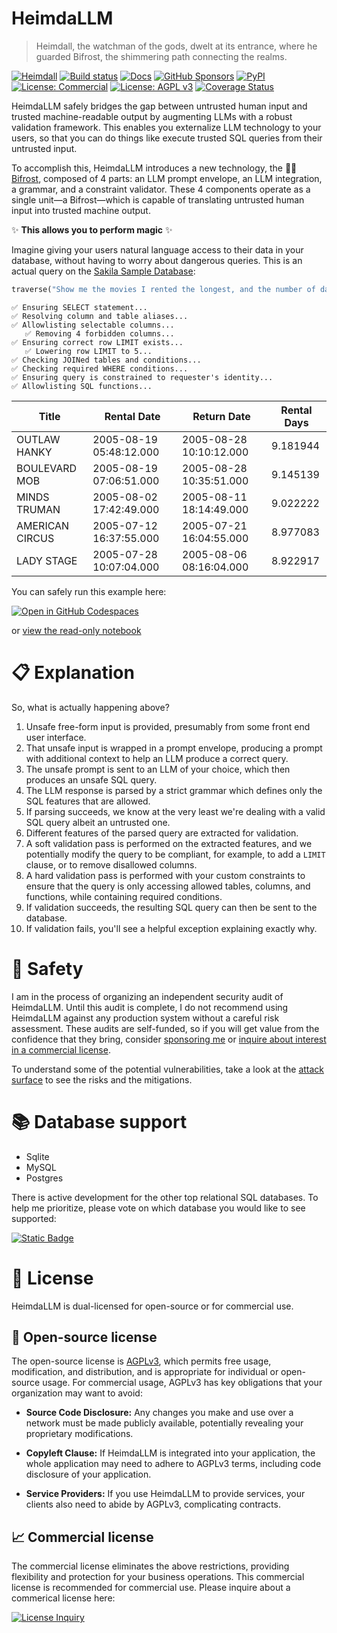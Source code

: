 # HeimdaLLM

> Heimdall, the watchman of the gods, dwelt at its entrance, where he guarded Bifrost,
> the shimmering path connecting the realms.

[![Heimdall](https://raw.githubusercontent.com/amoffat/HeimdaLLM/main/docs/source/images/heimdall.png)](https://heimdallm.ai)
[![Build status](https://github.com/amoffat/HeimdaLLM/actions/workflows/main.yml/badge.svg?branch=main)](https://github.com/amoffat/HeimdaLLM/actions)
[![Docs](https://img.shields.io/badge/Documentation-purple.svg)](https://docs.heimdallm.ai)
[![GitHub Sponsors](https://img.shields.io/github/sponsors/amoffat)](https://github.com/sponsors/amoffat)
[![PyPI](https://img.shields.io/pypi/v/heimdallm)](https://pypi.org/project/heimdallm/)
[![License: Commercial](https://img.shields.io/badge/License-Commercial-blue.svg)](https://forms.gle/frEPeeJx81Cmwva78)
[![License: AGPL v3](https://img.shields.io/badge/License-AGPL_v3-blue.svg)](https://www.gnu.org/licenses/agpl-3.0)
[![Coverage Status](https://coveralls.io/repos/github/amoffat/HeimdaLLM/badge.svg?branch=dev)](https://coveralls.io/github/amoffat/HeimdaLLM?branch=dev)

HeimdaLLM safely bridges the gap between untrusted human input and trusted
machine-readable output by augmenting LLMs with a robust validation framework. This
enables you externalize LLM technology to your users, so that you can do things like
execute trusted SQL queries from their untrusted input.

To accomplish this, HeimdaLLM introduces a new technology, the 🌈✨
[Bifrost](https://docs.heimdallm.ai/en/latest/bifrost.html), composed of 4 parts: an LLM
prompt envelope, an LLM integration, a grammar, and a constraint validator. These 4
components operate as a single unit—a Bifrost—which is capable of translating untrusted
human input into trusted machine output.

✨ **This allows you to perform magic** ✨

Imagine giving your users natural language access to their data in your database,
without having to worry about dangerous queries. This is an actual query on the [Sakila
Sample
Database](https://www.kaggle.com/datasets/atanaskanev/sqlite-sakila-sample-database):

```python
traverse("Show me the movies I rented the longest, and the number of days I had them for.")
```

```
✅ Ensuring SELECT statement...
✅ Resolving column and table aliases...
✅ Allowlisting selectable columns...
   ✅ Removing 4 forbidden columns...
✅ Ensuring correct row LIMIT exists...
   ✅ Lowering row LIMIT to 5...
✅ Checking JOINed tables and conditions...
✅ Checking required WHERE conditions...
✅ Ensuring query is constrained to requester's identity...
✅ Allowlisting SQL functions...
```

| Title           | Rental Date             | Return Date             | Rental Days |
| --------------- | ----------------------- | ----------------------- | ----------- |
| OUTLAW HANKY    | 2005-08-19 05:48:12.000 | 2005-08-28 10:10:12.000 | 9.181944    |
| BOULEVARD MOB   | 2005-08-19 07:06:51.000 | 2005-08-28 10:35:51.000 | 9.145139    |
| MINDS TRUMAN    | 2005-08-02 17:42:49.000 | 2005-08-11 18:14:49.000 | 9.022222    |
| AMERICAN CIRCUS | 2005-07-12 16:37:55.000 | 2005-07-21 16:04:55.000 | 8.977083    |
| LADY STAGE      | 2005-07-28 10:07:04.000 | 2005-08-06 08:16:04.000 | 8.922917    |

You can safely run this example here:

[![Open in GitHub Codespaces](https://img.shields.io/badge/Open%20in-Codespaces-purple.svg)](https://github.com/codespaces/new?hide_repo_select=true&ref=main&repo=656570421)

or [view the read-only notebook](./notebooks/demo.ipynb)

# 📋 Explanation

So, what is actually happening above?

1. Unsafe free-form input is provided, presumably from some front end user interface.
1. That unsafe input is wrapped in a prompt envelope, producing a prompt with additional
   context to help an LLM produce a correct query.
1. The unsafe prompt is sent to an LLM of your choice, which then produces an unsafe
   SQL query.
1. The LLM response is parsed by a strict grammar which defines only the SQL features
   that are allowed.
1. If parsing succeeds, we know at the very least we're dealing with a valid SQL query
   albeit an untrusted one.
1. Different features of the parsed query are extracted for validation.
1. A soft validation pass is performed on the extracted features, and we potentially
   modify the query to be compliant, for example, to add a `LIMIT` clause, or to remove
   disallowed columns.
1. A hard validation pass is performed with your custom constraints to ensure that the
   query is only accessing allowed tables, columns, and functions, while containing
   required conditions.
1. If validation succeeds, the resulting SQL query can then be sent to the database.
1. If validation fails, you'll see a helpful exception explaining exactly why.

# 🥽 Safety

I am in the process of organizing an independent security audit of HeimdaLLM. Until this
audit is complete, I do not recommend using HeimdaLLM against any production system
without a careful risk assessment. These audits are self-funded, so if you will get
value from the confidence that they bring, consider [sponsoring
me](https://github.com/sponsors/amoffat) or [inquire about interest in a commercial
license](https://forms.gle/frEPeeJx81Cmwva78).

To understand some of the potential vulnerabilities, take a look at the [attack
surface](https://docs.heimdallm.ai/en/latest/attack_surface.html) to see the risks and
the mitigations.

# 📚 Database support

- Sqlite
- MySQL
- Postgres

There is active development for the other top relational SQL databases. To help me
prioritize, please vote on which database you would like to see supported:

[![Static Badge](https://img.shields.io/badge/Vote!-here-limegreen)](https://github.com/amoffat/HeimdaLLM/discussions/2)

# 📜 License

HeimdaLLM is dual-licensed for open-source or for commercial use.

## 🤝 Open-source license

The open-source license is [AGPLv3](https://www.gnu.org/licenses/agpl-3.0.en.html),
which permits free usage, modification, and distribution, and is appropriate for
individual or open-source usage. For commercial usage, AGPLv3 has key obligations that
your organization may want to avoid:

- **Source Code Disclosure:** Any changes you make and use over a network must be made
  publicly available, potentially revealing your proprietary modifications.

- **Copyleft Clause:** If HeimdaLLM is integrated into your application, the whole
  application may need to adhere to AGPLv3 terms, including code disclosure of your
  application.

- **Service Providers:** If you use HeimdaLLM to provide services, your clients also
  need to abide by AGPLv3, complicating contracts.

## 📈 Commercial license

The commercial license eliminates the above restrictions, providing flexibility and
protection for your business operations. This commercial license is recommended for
commercial use. Please inquire about a commerical license here:

[![License Inquiry](https://img.shields.io/badge/License%20inquiry-blue)](https://forms.gle/frEPeeJx81Cmwva78)
